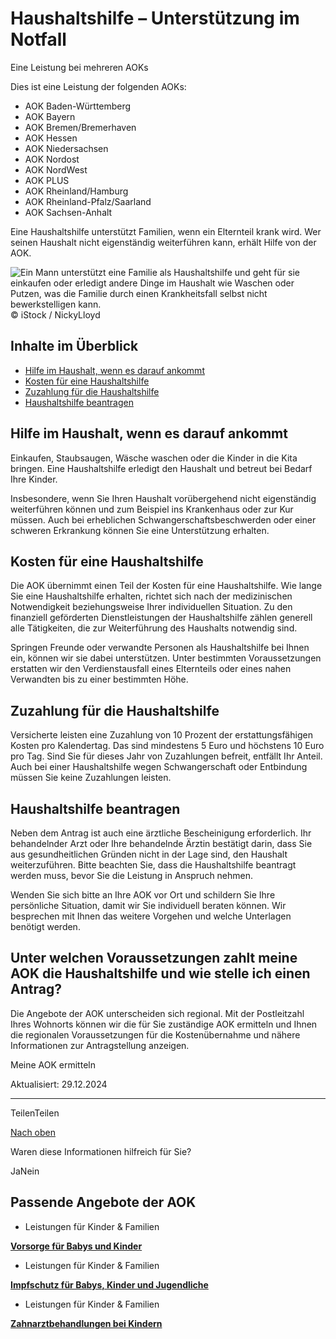 # Haushaltshilfe – Unterstützung im Notfall

Eine Leistung bei mehreren AOKs

Dies ist eine Leistung der folgenden AOKs:

- AOK Baden-Württemberg
- AOK Bayern
- AOK Bremen/Bremerhaven
- AOK Hessen
- AOK Niedersachsen
- AOK Nordost
- AOK NordWest
- AOK PLUS
- AOK Rheinland/Hamburg
- AOK Rheinland-Pfalz/Saarland
- AOK Sachsen-Anhalt

Eine Haushaltshilfe unterstützt Familien, wenn ein Elternteil krank wird. Wer seinen Haushalt nicht eigenständig weiterführen kann, erhält Hilfe von der AOK.

![Ein Mann unterstützt eine Familie als Haushaltshilfe und geht für sie einkaufen oder erledigt andere Dinge im Haushalt wie Waschen oder Putzen, was die Familie durch einen Krankheitsfall selbst nicht bewerkstelligen kann.](https://www.aok.de/pk/magazin/cms/fileadmin/_processed_/6/b/csm_haushaltshilfe_e8ccb1b6e8.jpg.webp)© iStock / NickyLloyd

## Inhalte im Überblick

- [Hilfe im Haushalt, wenn es darauf ankommt](https://www.aok.de/pk/leistungen/kinder-familien/haushaltshilfe/#c1590606672)
- [Kosten für eine Haushaltshilfe](https://www.aok.de/pk/leistungen/kinder-familien/haushaltshilfe/#c1590606678)
- [Zuzahlung für die Haushaltshilfe](https://www.aok.de/pk/leistungen/kinder-familien/haushaltshilfe/#c1590634457)
- [Haushaltshilfe beantragen](https://www.aok.de/pk/leistungen/kinder-familien/haushaltshilfe/#c1590634458)

## Hilfe im Haushalt, wenn es darauf ankommt

Einkaufen, Staubsaugen, Wäsche waschen oder die Kinder in die Kita bringen. Eine Haushaltshilfe erledigt den Haushalt und betreut bei Bedarf Ihre Kinder.

Insbesondere, wenn Sie Ihren Haushalt vorübergehend nicht eigenständig weiterführen können und zum Beispiel ins Krankenhaus oder zur Kur müssen. Auch bei erheblichen Schwangerschaftsbeschwerden oder einer schweren Erkrankung können Sie eine Unterstützung erhalten.

## Kosten für eine Haushaltshilfe

Die AOK übernimmt einen Teil der Kosten für eine Haushaltshilfe. Wie lange Sie eine Haushaltshilfe erhalten, richtet sich nach der medizinischen Notwendigkeit beziehungsweise Ihrer individuellen Situation. Zu den finanziell geförderten Dienstleistungen der Haushaltshilfe zählen generell alle Tätigkeiten, die zur Weiterführung des Haushalts notwendig sind.

Springen Freunde oder verwandte Personen als Haushaltshilfe bei Ihnen ein, können wir sie dabei unterstützen. Unter bestimmten Voraussetzungen erstatten wir den Verdienstausfall eines Elternteils oder eines nahen Verwandten bis zu einer bestimmten Höhe.

## Zuzahlung für die Haushaltshilfe

Versicherte leisten eine Zuzahlung von 10 Prozent der erstattungsfähigen Kosten pro Kalendertag. Das sind mindestens 5 Euro und höchstens 10 Euro pro Tag. Sind Sie für dieses Jahr von Zuzahlungen befreit, entfällt Ihr Anteil. Auch bei einer Haushaltshilfe wegen Schwangerschaft oder Entbindung müssen Sie keine Zuzahlungen leisten.

## Haushaltshilfe beantragen

Neben dem Antrag ist auch eine ärztliche Bescheinigung erforderlich. Ihr behandelnder Arzt oder Ihre behandelnde Ärztin bestätigt darin, dass Sie aus gesundheitlichen Gründen nicht in der Lage sind, den Haushalt weiterzuführen. Bitte beachten Sie, dass die Haushaltshilfe beantragt werden muss, bevor Sie die Leistung in Anspruch nehmen.

Wenden Sie sich bitte an Ihre AOK vor Ort und schildern Sie Ihre persönliche Situation, damit wir Sie individuell beraten können. Wir besprechen mit Ihnen das weitere Vorgehen und welche Unterlagen benötigt werden.

## Unter welchen Voraussetzungen zahlt meine AOK die Haushaltshilfe und wie stelle ich einen Antrag?

Die Angebote der AOK unterscheiden sich regional. Mit der Postleitzahl Ihres Wohnorts können wir die für Sie zuständige AOK ermitteln und Ihnen die regionalen Voraussetzungen für die Kostenübernahme und nähere Informationen zur Antragstellung anzeigen.

Meine AOK ermitteln

Aktualisiert: 29.12.2024

* * *

TeilenTeilen

[Nach oben](https://www.aok.de/pk/leistungen/kinder-familien/haushaltshilfe/#main-content)

Waren diese Informationen hilfreich für Sie?

JaNein

## Passende Angebote der AOK

- Leistungen für Kinder & Familien

[**Vorsorge für Babys und Kinder**](https://www.aok.de/pk/leistungen/kinder-familien/vorsorge-babys-kinder/)

- Leistungen für Kinder & Familien

[**Impfschutz für Babys, Kinder und Jugendliche**](https://www.aok.de/pk/leistungen/kinder-familien/impfschutz-babys-kinder-jugendliche/)

- Leistungen für Kinder & Familien

[**Zahnarztbehandlungen bei Kindern**](https://www.aok.de/pk/leistungen/kinder-familien/zahnarztbehandlung-kinder/)
